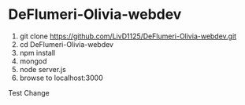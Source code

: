 # DeFlumeri-Olivia-webdev
1. git clone https://github.com/LivD1125/DeFlumeri-Olivia-webdev.git
1. cd DeFlumeri-Olivia-webdev
1. npm install
1. mongod
1. node server.js
1. browse to localhost:3000

Test Change
